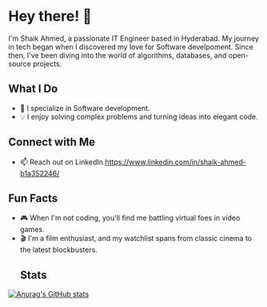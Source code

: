 # Hey there! 👋

I'm Shaik Ahmed, a passionate IT Engineer based in Hyderabad. My journey in tech began when I discovered my love for Software develpoment. Since then, I've been diving into the world of algorithms, databases, and open-source projects.

## What I Do

- 🚀 I specialize in Software development.
- 💡 I enjoy solving complex problems and turning ideas into elegant code.

## Connect with Me

- 📫 Reach out on LinkedIn.https://www.linkedin.com/in/shaik-ahmed-b1a352246/

## Fun Facts

- 🎮 When I'm not coding, you'll find me battling virtual foes in video games.
- 🎬 I'm a film enthusiast, and my watchlist spans from classic cinema to the latest blockbusters.
  ## Stats
[![Anurag's GitHub stats](https://github-readme-stats.vercel.app/api?username=ShaikAhmedd)](https://github.com/anuraghazra/github-readme-stats)
